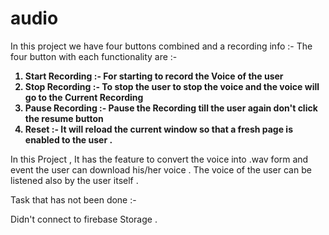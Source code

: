 # audio


In this project we have four buttons combined and a recording info :- 
The four button with each functionality are :- <br>
<strong>
1) Start Recording :- For starting to record the Voice of the user <br>
2) Stop Recording :- To stop the user to stop the voice and the voice will go to the Current Recording <br>
3) Pause Recording  :- Pause the Recording till the user again don't click the resume button <br>
4) Reset :- It will reload the current window so that a fresh page is enabled to the user .<br>
 </strong>
 
 
In this Project , It has the feature to convert the voice into .wav form and event the user can download his/her voice .
The voice of the user can be listened also by the user itself .

Task that has not been done :- 

Didn't connect to firebase Storage .
